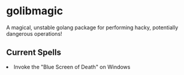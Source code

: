 # golibmagic
A magical, unstable golang package for performing hacky, potentially dangerous operations!
<h2>Current Spells</h2>
<li>Invoke the "Blue Screen of Death" on Windows</li>

